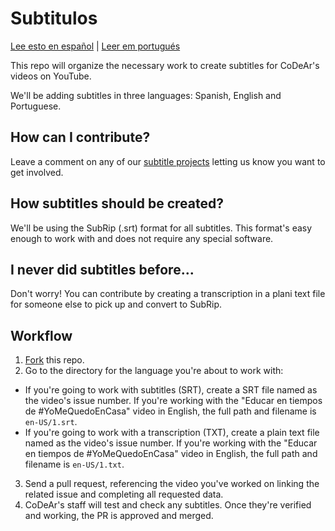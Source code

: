 # Subtitulos

[Lee esto en español](README.md) |  [Leer em portugués](README.pt.md)

This repo will organize the necessary work to create subtitles for CoDeAr's videos on YouTube.

We'll be adding subtitles in three languages: Spanish, English and Portuguese.

## How can I contribute?

Leave a comment on any of our [subtitle projects](https://github.com/SomosCodear/Subtitulos/issues?q=is%3Aissue+is%3Aopen+label%3A%22control+de+traducci%C3%B3n%22) letting us know you want to get involved.

## How subtitles should be created?

We'll be using the SubRip (.srt) format for all subtitles. This format's easy enough to work with and does not require any special software.

## I never did subtitles before...

Don't worry! You can contribute by creating a transcription in a plani text file for someone else to pick up and convert to SubRip.

## Workflow

1) [Fork](https://github.com/SomosCodear/Subtitulos/fork) this repo.
2) Go to the directory for the language you're about to work with: 
 - If you're going to work with subtitles (SRT), create a SRT file named as the video's issue number. If you're working with the "Educar en tiempos de #YoMeQuedoEnCasa" video in English, the full path and filename is `en-US/1.srt`.
 - If you're going to work with a transcription (TXT), create a plain text file named as the video's issue number. If you're working with the "Educar en tiempos de #YoMeQuedoEnCasa" video in English, the full path and filename is `en-US/1.txt`.
3) Send a pull request, referencing the video you've worked on linking the related issue and completing all requested data.
4) CoDeAr's staff will test and check any subtitles. Once they're verified and working, the PR is approved and merged.
